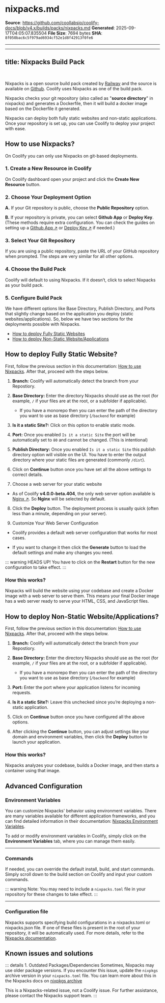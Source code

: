 # nixpacks.md

**Source**: https://github.com/coollabsio/coolify-docs/blob/v4.x/builds/packs/nixpacks.md
**Generated**: 2025-09-17T04:05:07.835504
**File Size**: 7694 bytes
**SHA**: `8f050bac6c5f979ad6934cf52e1d8f42913f0fe6`

---

---
title: Nixpacks Build Pack
---

<ZoomableImage src="/docs/images/builds/packs/nixpacks/banner.webp" />

<br />

Nixpacks is a open source build pack created by [Railway](https://railway.com?utm_source=coolify.io) and the source is available on [Github](https://github.com/railwayapp/nixpacks?utm_source=coolify.io). Coolify uses Nixpacks as one of the build pack.

Nixpacks checks your git repository (also called as "**source directory**" in nixpacks) and generates a Dockerfile, then it will build a docker image based on the Dockerfile it generated.

Nixpacks can deploy both fully static websites and non-static applications. Once your repository is set up, you can use Coolify to deploy your project with ease.

## How to use Nixpacks?
On Coolify you can only use Nixpacks on git-based deployments.

### 1. Create a New Resource in Coolify
On Coolify dashboard open your project and click the **Create New Resource** button.

<ZoomableImage src="/docs/images/builds/packs/nixpacks/1.webp" />


### 2. Choose Your Deployment Option

<ZoomableImage src="/docs/images/builds/packs/nixpacks/2.webp" />

**A.** If your Git repository is public, choose the **Public Repository** option.

**B.** If your repository is private, you can select **Github App** or **Deploy Key**. (These methods require extra configuration. You can check the guides on setting up a [Github App ↗](/knowledge-base/git/github/integration#with-github-app-recommended) or [Deploy Key ↗](/knowledge-base/git/github/integration#with-deploy-keys) if needed.)


### 3. Select Your Git Repository
If you are using a public repository, paste the URL of your GitHub repository when prompted. The steps are very similar for all other options.

<ZoomableImage src="/docs/images/builds/packs/nixpacks/3.webp" />


### 4. Choose the Build Pack
Coolify will default to using Nixpacks. If it doesn’t, click to select Nixpacks as your build pack.

<ZoomableImage src="/docs/images/builds/packs/nixpacks/4.webp" />

### 5. Configure Build Pack
We have different options like Base Directory, Publish Directory, and Ports that slightly change based on the application you deploy (static websites/applications). So, below we have two sections for the deployments possible with Nixpacks.
- [How to deploy Fully Static Websites](#how-to-deploy-fully-static-website)
- [How to deploy Non-Static Website/Applications](#how-to-deploy-non-static-website-applications)

## How to deploy Fully Static Website?
First, follow the previous section in this documentation: [How to use Nixpacks](#how-to-use-nixpacks). After that, proceed with the steps below.

<ZoomableImage src="/docs/images/builds/packs/nixpacks/5.webp" />

1. **Branch:** Coolify will automatically detect the branch from your Repostiory.

2. **Base Directory:** Enter the directory Nixpacks should use as the root (for example, `/` if your files are at the root, or a subfolder if applicable).
   - If you have a monorepo then you can enter the path of the directory you want to use as base directory (`/backend` for example)

3. **Is it a static Site?:** Click on this option to enable static mode.

4. **Port:** Once you enabled `Is it a static Site` the port will be automatically set to `80` and cannot be changed. (This is intentional)

5. **Publish Directory:** Once you enabled `Is it a static Site` this publish directory option will visible on the UI. You have to enter the output directory where your static files are generated (commonly `/dist`).

6. Click on **Continue** button once you have set all the above settings to correct details.

7. Choose a web server for your static website

<ZoomableImage src="/docs/images/builds/packs/nixpacks/6.webp" />

- As of Coolify **v4.0.0-beta.404**, the only web server option available is [Nginx ↗](https://nginx.org/en/?utm_source=coolify.io). So **Nginx** will be selected by default.

8. Click the **Deploy** button. The deployment process is usually quick (often less than a minute, depending on your server).


9. Customize Your Web Server Configuration <Badge type="warning" text="Optional" />

<ZoomableImage src="/docs/images/builds/packs/nixpacks/7.webp" />

- Coolify provides a default web server configuration that works for most cases. 

- If you want to change it then click the **Generate** button to load the default settings and make any changes you need.


::: warning HEADS UP!
You have to click on the **Restart** button for the new configuration to take effect.
:::


### How this works?
Nixpacks will build the website using your codebase and create a Docker image with a web server to serve them. This means your final Docker image has a web server ready to serve your HTML, CSS, and JavaScript files.



## How to deploy Non-Static Website/Applications?
First, follow the previous section in this documentation: [How to use Nixpacks](#how-to-use-nixpacks). After that, proceed with the steps below.

<ZoomableImage src="/docs/images/builds/packs/nixpacks/8.webp" />

1. **Branch:** Coolify will automatically detect the branch from your Repostiory.

2. **Base Directory:** Enter the directory Nixpacks should use as the root (for example, `/` if your files are at the root, or a subfolder if applicable).
   - If you have a monorepo then you can enter the path of the directory you want to use as base directory (`/backend` for example)

3. **Port:** Enter the port where your application listens for incoming requests.

4. **Is it a static Site?:** Leave this unchecked since you’re deploying a non-static application.

5. Click on **Continue** button once you have configured all the above options.

6. After clicking the **Continue** button, you can adjust settings like your domain and environment variables, then click the **Deploy** button to launch your application.


### How this works?
Nixpacks analyzes your codebase, builds a Docker image, and then starts a container using that image.


## Advanced Configuration
### Environment Variables
You can customize Nixpacks' behavior using environment variables. There are many variables available for different application frameworks, and you can find detailed information in their documentation: [Nixpacks Environment Variables](https://nixpacks.com/docs/configuration/environment?utm_source=coolify.io).  

To add or modify environment variables in Coolify, simply click on the **Environment Variables** tab, where you can manage them easily.

<ZoomableImage src="/docs/images/builds/packs/nixpacks/9.webp" />

---

### Commands
If needed, you can override the default install, build, and start commands. Simply scroll down to the build section on Coolify and input your custom commands.

<ZoomableImage src="/docs/images/builds/packs/nixpacks/10.webp" />

::: warning Note:
You may need to include a `nixpacks.toml` file in your repository for these changes to take effect.
:::

---

### Configuration file
Nixpacks supports specifying build configurations in a nixpacks.toml or nixpacks.json file. If one of these files is present in the root of your repository, it will be automatically used. For more details, refer to the [Nixpacks documentation](https://nixpacks.com/docs/configuration/file?utm_source=coolify.io).


## Known issues and solutions
::: details 1. Outdated Packages/Dependencies
Sometimes, Nixpacks may use older package versions. If you encounter this issue, update the `nixpkgs` archive version in your `nixpacks.toml` file. You can learn more about this in the Nixpacks docs on [nixpkgs archive](https://nixpacks.com/docs/configuration/file#nixpkgs-archive?utm_source=coolify.io)

This is a Nixpacks-related issue, not a Coolify issue. For further assistance, please contact the Nixpacks support team.
:::

